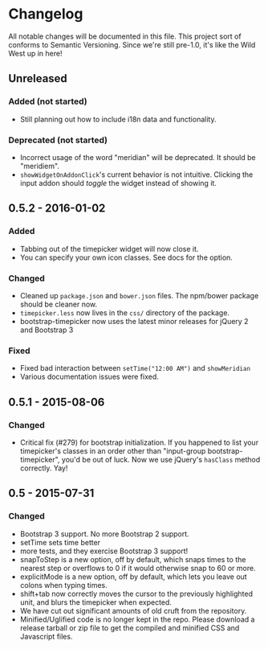 # Changelog

All notable changes will be documented in this file. This project sort of
conforms to Semantic Versioning. Since we're still pre-1.0, it's like the Wild
West up in here!

## Unreleased

### Added (not started)

- Still planning out how to include i18n data and functionality.

### Deprecated (not started)

- Incorrect usage of the word "meridian" will be deprecated. It should be
  "meridiem".
- `showWidgetOnAddonClick`'s current behavior is not intuitive. Clicking the
  input addon should _toggle_ the widget instead of showing it.

## 0.5.2 - 2016-01-02

### Added

- Tabbing out of the timepicker widget will now close it.
- You can specify your own icon classes. See docs for the option.

### Changed

- Cleaned up `package.json` and `bower.json` files. The npm/bower package should
  be cleaner now.
- `timepicker.less` now lives in the `css/` directory of the package.
- bootstrap-timepicker now uses the latest minor releases for jQuery 2 and
  Bootstrap 3

### Fixed

- Fixed bad interaction between `setTime("12:00 AM")` and `showMeridian`
- Various documentation issues were fixed.

## 0.5.1 - 2015-08-06

### Changed

- Critical fix (#279) for bootstrap initialization. If you happened to list your
  timepicker's classes in an order other than "input-group
  bootstrap-timepicker", you'd be out of luck. Now we use jQuery's `hasClass`
  method correctly. Yay!

## 0.5 - 2015-07-31

### Changed

- Bootstrap 3 support. No more Bootstrap 2 support.
- setTime sets time better
- more tests, and they exercise Bootstrap 3 support!
- snapToStep is a new option, off by default, which snaps times to the nearest
  step or overflows to 0 if it would otherwise snap to 60 or more.
- explicitMode is a new option, off by default, which lets you leave out colons
  when typing times.
- shift+tab now correctly moves the cursor to the previously highlighted unit,
  and blurs the timepicker when expected.
- We have cut out significant amounts of old cruft from the repository.
- Minified/Uglified code is no longer kept in the repo. Please download a
  release tarball or zip file to get the compiled and minified CSS and
  Javascript files.

